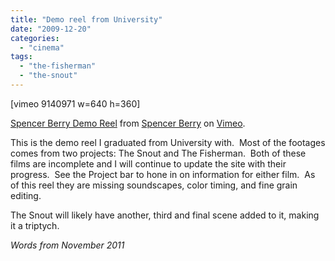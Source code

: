 ```yaml
---
title: "Demo reel from University"
date: "2009-12-20"
categories: 
  - "cinema"
tags: 
  - "the-fisherman"
  - "the-snout"
---
```


\[vimeo 9140971 w=640 h=360\]

[Spencer Berry Demo Reel](http://vimeo.com/9140971) from [Spencer Berry](http://vimeo.com/user705897) on [Vimeo](http://vimeo.com).

This is the demo reel I graduated from University with.  Most of the footages comes from two projects: The Snout and The Fisherman.  Both of these films are incomplete and I will continue to update the site with their progress.  See the Project bar to hone in on information for either film.  As of this reel they are missing soundscapes, color timing, and fine grain editing.

The Snout will likely have another, third and final scene added to it, making it a triptych.

_Words from November 2011_
